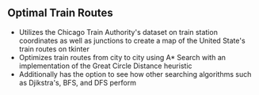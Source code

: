 ## Optimal Train Routes

- Utilizes the Chicago Train Authority's dataset on train station coordinates as well as junctions to create a map of the United State's train routes on tkinter
- Optimizes train routes from city to city using A* Search with an implementation of the Great Circle Distance heuristic
- Additionally has the option to see how other searching algorithms such as Djikstra's, BFS, and DFS perform
